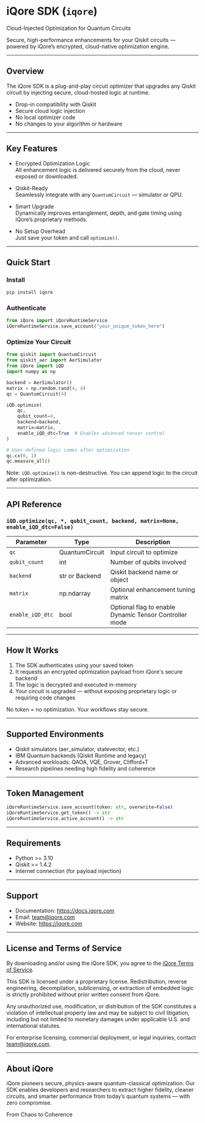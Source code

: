 # iQore SDK (`iqore`)

Cloud-Injected Optimization for Quantum Circuits

Secure, high-performance enhancements for your Qiskit circuits — powered by iQore’s encrypted, cloud-native optimization engine.

---

## Overview

The iQore SDK is a plug-and-play circuit optimizer that upgrades any Qiskit circuit by injecting secure, cloud-hosted logic at runtime.

- Drop-in compatibility with Qiskit
- Secure cloud logic injection
- No local optimizer code
- No changes to your algorithm or hardware

---

## Key Features

- Encrypted Optimization Logic  
  All enhancement logic is delivered securely from the cloud, never exposed or downloaded.

- Qiskit-Ready  
  Seamlessly integrate with any `QuantumCircuit` — simulator or QPU.

- Smart Upgrade  
  Dynamically improves entanglement, depth, and gate timing using iQore’s proprietary methods.

- No Setup Overhead  
  Just save your token and call `optimize()`.

---

## Quick Start

### Install

```bash
pip install iqore
```

### Authenticate

```python
from iQore import iQoreRuntimeService
iQoreRuntimeService.save_account("your_unique_token_here")
```

### Optimize Your Circuit

```python
from qiskit import QuantumCircuit
from qiskit_aer import AerSimulator
from iQore import iQD
import numpy as np

backend = AerSimulator()
matrix = np.random.rand(4, 4)
qc = QuantumCircuit(4)

iQD.optimize(
    qc,
    qubit_count=4,
    backend=backend,
    matrix=matrix,
    enable_iQD_dtc=True  # Enables advanced tensor control
)

# User-defined logic comes after optimization
qc.cx(0, 1)
qc.measure_all()
```

Note: `iQD.optimize()` is non-destructive. You can append logic to the circuit after optimization.

---

## API Reference

### `iQD.optimize(qc, *, qubit_count, backend, matrix=None, enable_iQD_dtc=False)`

| Parameter         | Type               | Description                                                 |
|------------------|--------------------|-------------------------------------------------------------|
| `qc`             | QuantumCircuit     | Input circuit to optimize                                   |
| `qubit_count`    | int                | Number of qubits involved                                   |
| `backend`        | str or Backend     | Qiskit backend name or object                               |
| `matrix`         | np.ndarray         | Optional enhancement tuning matrix                          |
| `enable_iQD_dtc` | bool               | Optional flag to enable Dynamic Tensor Controller mode      |

---

## How It Works

1. The SDK authenticates using your saved token
2. It requests an encrypted optimization payload from iQore's secure backend
3. The logic is decrypted and executed in-memory
4. Your circuit is upgraded — without exposing proprietary logic or requiring code changes

No token = no optimization. Your workflows stay secure.

---

## Supported Environments

- Qiskit simulators (aer_simulator, statevector, etc.)
- IBM Quantum backends (Qiskit Runtime and legacy)
- Advanced workloads: QAOA, VQE, Grover, Clifford+T
- Research pipelines needing high fidelity and coherence

---

## Token Management

```python
iQoreRuntimeService.save_account(token: str, overwrite=False)
iQoreRuntimeService.get_token() -> str
iQoreRuntimeService.active_account() -> str
```

---

## Requirements

- Python >= 3.10
- Qiskit == 1.4.2
- Internet connection (for payload injection)

---

## Support

- Documentation: https://docs.iqore.com
- Email: team@iqore.com
- Website: https://iqore.com

---

## License and Terms of Service

By downloading and/or using the iQore SDK, you agree to the [iQore Terms of Service](https://www.iqore.com/terms-of-service).

This SDK is licensed under a proprietary license. Redistribution, reverse engineering, decompilation, sublicensing, or extraction of embedded logic is strictly prohibited without prior written consent from iQore.

Any unauthorized use, modification, or distribution of the SDK constitutes a violation of intellectual property law and may be subject to civil litigation, including but not limited to monetary damages under applicable U.S. and international statutes.

For enterprise licensing, commercial deployment, or legal inquiries, contact [team@iqore.com](mailto:team@iqore.com).

---

## About iQore

iQore pioneers secure, physics-aware quantum-classical optimization. Our SDK enables developers and researchers to extract higher fidelity, cleaner circuits, and smarter performance from today’s quantum systems — with zero compromise.

From Chaos to Coherence
